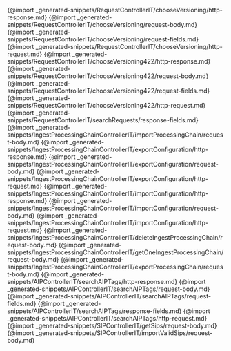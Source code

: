 
{@import _generated-snippets/RequestControllerIT/chooseVersioning/http-response.md}
{@import _generated-snippets/RequestControllerIT/chooseVersioning/request-body.md}
{@import _generated-snippets/RequestControllerIT/chooseVersioning/request-fields.md}
{@import _generated-snippets/RequestControllerIT/chooseVersioning/http-request.md}
{@import _generated-snippets/RequestControllerIT/chooseVersioning422/http-response.md}
{@import _generated-snippets/RequestControllerIT/chooseVersioning422/request-body.md}
{@import _generated-snippets/RequestControllerIT/chooseVersioning422/request-fields.md}
{@import _generated-snippets/RequestControllerIT/chooseVersioning422/http-request.md}
{@import _generated-snippets/RequestControllerIT/searchRequests/response-fields.md}
{@import _generated-snippets/IngestProcessingChainControllerIT/importProcessingChain/request-body.md}
{@import _generated-snippets/IngestProcessingChainControllerIT/exportConfiguration/http-response.md}
{@import _generated-snippets/IngestProcessingChainControllerIT/exportConfiguration/request-body.md}
{@import _generated-snippets/IngestProcessingChainControllerIT/exportConfiguration/http-request.md}
{@import _generated-snippets/IngestProcessingChainControllerIT/importConfiguration/http-response.md}
{@import _generated-snippets/IngestProcessingChainControllerIT/importConfiguration/request-body.md}
{@import _generated-snippets/IngestProcessingChainControllerIT/importConfiguration/http-request.md}
{@import _generated-snippets/IngestProcessingChainControllerIT/deleteIngestProcessingChain/request-body.md}
{@import _generated-snippets/IngestProcessingChainControllerIT/getOneIngestProcessingChain/request-body.md}
{@import _generated-snippets/IngestProcessingChainControllerIT/exportProcessingChain/request-body.md}
{@import _generated-snippets/AIPControllerIT/searchAIPTags/http-response.md}
{@import _generated-snippets/AIPControllerIT/searchAIPTags/request-body.md}
{@import _generated-snippets/AIPControllerIT/searchAIPTags/request-fields.md}
{@import _generated-snippets/AIPControllerIT/searchAIPTags/response-fields.md}
{@import _generated-snippets/AIPControllerIT/searchAIPTags/http-request.md}
{@import _generated-snippets/SIPControllerIT/getSips/request-body.md}
{@import _generated-snippets/SIPControllerIT/importValidSips/request-body.md}
